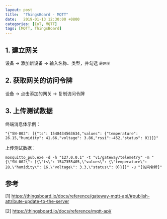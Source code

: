 ```yaml
---
layout: post
title:  "ThingsBoard - MQTT"
date:   2019-01-13 12:30:00 +0800
categories: [IoT, MQTT]
tags: [MQTT, ThingsBoard]
---
```


## 1. 建立网关

设备 -> 添加新设备 -> 输入名称、类型，并勾选 `是网关`

## 2. 获取网关的访问令牌

设备 -> 点击添加的网关 -> 复制访问令牌

## 3. 上传测试数据

终端消息体示例：

```
"{"SN-002": [{"ts": 1548434563634,"values": {"temperature": 26.15,"humidity": 41.66,"voltage": 3.86,"rssi":-452,"status": 0}}]}"
```

上传测试数据：

```
mosquitto_pub.exe -d -h "127.0.0.1" -t "v1/gateway/telemetry" -m "{\"SN-002\": [{\"ts\": 1547355405,\"values\": {\"temperature\": 28,\"humidity\": 16,\"voltage\": 3.3,\"status\": 0}}]}" -u "[访问令牌]"
```

## 参考

[1] https://thingsboard.io/docs/reference/gateway-mqtt-api/#publish-attribute-update-to-the-server

[2] https://thingsboard.io/docs/reference/mqtt-api/
